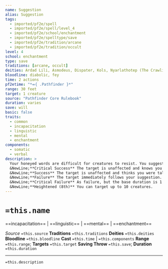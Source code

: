 ```yaml
---
name: Suggestion
alias: Suggestion
tags:
  - imported/pf2e/spell
  - imported/pf2e/spell/level_4
  - imported/pf2e/school/enchantment
  - imported/pf2e/spelltype/save
  - imported/pf2e/tradition/arcane
  - imported/pf2e/tradition/occult
level: 4
school: enchantment
type: save
traditions: [arcane, occult]
deities: Ardad Lili, Asmodeus, Dispater, Kols, Nyarlathotep (The Crawling Chaos), Pazuzu, The Green Mother
bloodline: diabolic, fey
time: 2 actions
pf2etime: "*⬺{ .Pathfinder }*"
range: 30 feet
target: 1 creature
source: "Pathfinder Core Rulebook"
duration: varies
save: will
basic: false
traits:
  - common
  - incapacitation
  - linguistic
  - mental
  - enchantment
components:
  - somatic
  - verbal
description: >
  Your honeyed words are difficult for creatures to resist. You suggest a course of action to the target, which must be phrased in such a way as to seem like a logical course of action to the target and can't be self-destructive or obviously against the target's self-interest. The target must attempt a Will save.
  &NewLine;**Critical Success** The target is unaffected and knows you tried to control it.
  &NewLine;**Success** The target is unaffected and thinks you were talking to them normally, not casting a spell on them.
  &NewLine;**Failure** The target immediately follows your suggestion. The spell has a duration of 1 minute, or until the target has completed a finite suggestion or the suggestion becomes self-destructive or has other obvious negative effects.
  &NewLine;**Critical Failure** As failure, but the base duration is 1 hour.
  &NewLine;**Heightened (8th)** You can target up to 10 creatures.
---
```

# `=this.name`
==incapacitation== | ==linguistic== | ==mental== | ==enchantment==

*Source* `=this.source`
**Traditions** `=this.traditions`
**Deities** `=this.deities`
**Bloodline** `=this.bloodline`
**Cast** `=this.time` | `=this.components`
**Range** `=this.range`; **Targets** `=this.target`
**Saving Throw** `=this.save`; **Duration** `=this.duration`

***
`=this.description`